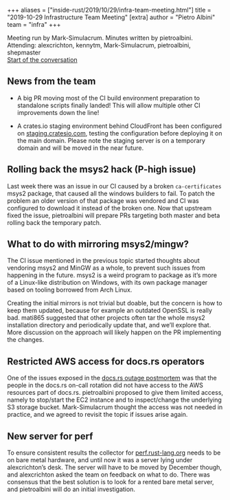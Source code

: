 +++
aliases = ["inside-rust/2019/10/29/infra-team-meeting.html"]
title = "2019-10-29 Infrastructure Team Meeting"
[extra]
author = "Pietro Albini"
team = "infra"
+++

Meeting run by Mark-Simulacrum. Minutes written by pietroalbini.  
Attending: alexcrichton, kennytm, Mark-Simulacrum, pietroalbini, shepmaster  
[Start of the conversation][discord]

[discord]: https://discordapp.com/channels/442252698964721669/443148319431065610/638784152014946321

## News from the team

- A big PR moving most of the CI build environment preparation to standalone
  scripts finally landed! This will allow multiple other CI improvements down
  the line!

- A crates.io staging environment behind CloudFront has been configured on
  [staging.cratesio.com](https://staging.cratesio.com), testing the
  configuration before deploying it on the main domain. Please note the staging
  server is on a temporary domain and will be moved in the near future.

## Rolling back the msys2 hack (P-high issue)

Last week there was an issue in our CI caused by a broken `ca-certificates`
msys2 package, that caused all the windows builders to fail. To patch the
problem an older version of that package was vendored and CI was configured to
download it instead of the broken one. Now that upstream fixed the issue,
pietroalbini will prepare PRs targeting both master and beta rolling back the
temporary patch.

## What to do with mirroring msys2/mingw?

The CI issue mentioned in the previous topic started thoughts about vendoring
msys2 and MinGW as a whole, to prevent such issues from happening in the
future. msys2 is a weird program to package as it’s more of a Linux-like
distribution on Windows, with its own package manager based on tooling borrowed
from Arch Linux.

Creating the initial mirrors is not trivial but doable, but the concern is how
to keep them updated, because for example an outdated OpenSSL is really bad.
mati865 suggested that other projects often tar the whole msys2 installation
directory and periodically update that, and we’ll explore that. More discussion
on the approach will likely happen on the PR implementing the changes.

## Restricted AWS access for docs.rs operators

One of the issues exposed in the [docs.rs outage postmortem][outage] was that
the people in the docs.rs on-call rotation did not have access to the AWS
resources part of docs.rs. pietroalbini proposed to give them limited access,
namely to stop/start the EC2 instance and to inspect/change the underlying S3
storage bucket. Mark-Simulacrum thought the access was not needed in practice,
and we agreed to revisit the topic if issues arise again.

[outage]: https://blog.rust-lang.org/inside-rust/2019/10/24/docsrs-outage-postmortem.html

## New server for perf

To ensure consistent results the collector for [perf.rust-lang.org] needs to be
on bare metal hardware, and until now it was a server lying under
alexcrichton’s desk. The server will have to be moved by December though, and
alexcrichton asked the team on feedback on what to do. There was consensus that
the best solution is to look for a rented bare metal server, and pietroalbini
will do an initial investigation.

[perf.rust-lang.org]: https://perf.rust-lang.org
